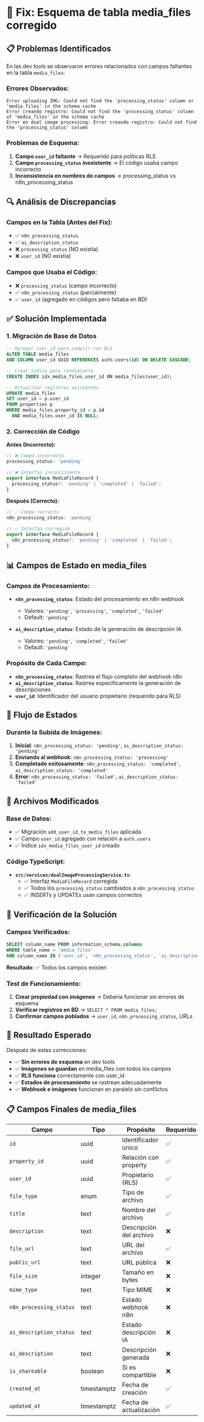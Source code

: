 # 🔧 Fix: Esquema de tabla media_files corregido

## 📋 Problemas Identificados

En las dev tools se observaron errores relacionados con campos faltantes en la tabla `media_files`:

### Errores Observados:
```
Error uploading IMG: Could not find the 'processing_status' column or 'media_files' in the schema cache
Error creando registro: Could not find the 'processing_status' column of 'media_files' in the schema cache
Error en dual image processing: Error creando registro: Could not find the 'processing_status' column
```

### Problemas de Esquema:
1. **Campo `user_id` faltante** → Requerido para políticas RLS
2. **Campo `processing_status` inexistente** → El código usaba campo incorrecto
3. **Inconsistencia en nombres de campos** → processing_status vs n8n_processing_status

## 🔍 Análisis de Discrepancias

### Campos en la Tabla (Antes del Fix):
- ✅ `n8n_processing_status` 
- ✅ `ai_description_status`
- ❌ `processing_status` (NO existía)
- ❌ `user_id` (NO existía)

### Campos que Usaba el Código:
- ❌ `processing_status` (campo incorrecto)
- ✅ `n8n_processing_status` (parcialmente)
- ✅ `user_id` (agregado en códigos pero faltaba en BD)

## ✅ Solución Implementada

### 1. Migración de Base de Datos
```sql
-- Agregar user_id para cumplir con RLS
ALTER TABLE media_files 
ADD COLUMN user_id UUID REFERENCES auth.users(id) ON DELETE CASCADE;

-- Crear índice para rendimiento
CREATE INDEX idx_media_files_user_id ON media_files(user_id);

-- Actualizar registros existentes
UPDATE media_files 
SET user_id = p.user_id 
FROM properties p 
WHERE media_files.property_id = p.id
  AND media_files.user_id IS NULL;
```

### 2. Corrección de Código

**Antes (Incorrecto):**
```typescript
// ❌ Campo incorrecto
processing_status: 'pending'

// ❌ Interfaz inconsistente
export interface MediaFileRecord {
  processing_status?: 'pending' | 'completed' | 'failed';
}
```

**Después (Correcto):**
```typescript
// ✅ Campo correcto
n8n_processing_status: 'pending'

// ✅ Interfaz corregida
export interface MediaFileRecord {
  n8n_processing_status?: 'pending' | 'completed' | 'failed';
}
```

## 📊 Campos de Estado en media_files

### Campos de Procesamiento:
- **`n8n_processing_status`**: Estado del procesamiento en n8n webhook
  - Valores: `'pending'`, `'processing'`, `'completed'`, `'failed'`
  - Default: `'pending'`

- **`ai_description_status`**: Estado de la generación de descripción IA
  - Valores: `'pending'`, `'completed'`, `'failed'`
  - Default: `'pending'`

### Propósito de Cada Campo:
- **`n8n_processing_status`**: Rastrea el flujo completo del webhook n8n
- **`ai_description_status`**: Rastrea específicamente la generación de descripciones
- **`user_id`**: Identificador del usuario propietario (requerido para RLS)

## 🔄 Flujo de Estados

### Durante la Subida de Imágenes:
1. **Inicial**: `n8n_processing_status: 'pending'`, `ai_description_status: 'pending'`
2. **Enviando al webhook**: `n8n_processing_status: 'processing'`
3. **Completado exitosamente**: `n8n_processing_status: 'completed'`, `ai_description_status: 'completed'`
4. **Error**: `n8n_processing_status: 'failed'`, `ai_description_status: 'failed'`

## 📁 Archivos Modificados

### **Base de Datos:**
- ✅ Migración `add_user_id_to_media_files` aplicada
- ✅ Campo `user_id` agregado con relación a `auth.users`
- ✅ Índice `idx_media_files_user_id` creado

### **Código TypeScript:**
- **`src/services/dualImageProcessingService.ts`**:
  - ✅ Interfaz `MediaFileRecord` corregida
  - ✅ Todos los `processing_status` cambiados a `n8n_processing_status`
  - ✅ INSERTs y UPDATEs usan campos correctos

## 🧪 Verificación de la Solución

### Campos Verificados:
```sql
SELECT column_name FROM information_schema.columns 
WHERE table_name = 'media_files' 
AND column_name IN ('user_id', 'n8n_processing_status', 'ai_description_status');
```

**Resultado**: ✅ Todos los campos existen

### Test de Funcionamiento:
1. **Crear propiedad con imágenes** → Debería funcionar sin errores de esquema
2. **Verificar registros en BD** → `SELECT * FROM media_files;`
3. **Confirmar campos poblados** → `user_id`, `n8n_processing_status`, URLs

## 🎯 Resultado Esperado

Después de estas correcciones:
- ✅ **Sin errores de esquema** en dev tools
- ✅ **Imágenes se guardan** en media_files con todos los campos
- ✅ **RLS funciona** correctamente con user_id
- ✅ **Estados de procesamiento** se rastrean adecuadamente
- ✅ **Webhook e imágenes** funcionan en paralelo sin conflictos

## 📋 Campos Finales de media_files

| Campo | Tipo | Propósito | Requerido |
|-------|------|-----------|-----------|
| `id` | uuid | Identificador único | ✅ |
| `property_id` | uuid | Relación con property | ✅ |
| `user_id` | uuid | Propietario (RLS) | ✅ |
| `file_type` | enum | Tipo de archivo | ✅ |
| `title` | text | Nombre del archivo | ✅ |
| `description` | text | Descripción del archivo | ❌ |
| `file_url` | text | URL del archivo | ✅ |
| `public_url` | text | URL pública | ❌ |
| `file_size` | integer | Tamaño en bytes | ❌ |
| `mime_type` | text | Tipo MIME | ❌ |
| `n8n_processing_status` | text | Estado webhook n8n | ❌ |
| `ai_description_status` | text | Estado descripción IA | ❌ |
| `ai_description` | text | Descripción generada | ❌ |
| `is_shareable` | boolean | Si es compartible | ❌ |
| `created_at` | timestamptz | Fecha de creación | ✅ |
| `updated_at` | timestamptz | Fecha de actualización | ✅ | 